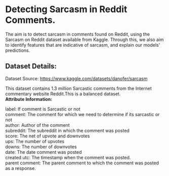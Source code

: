 # **Detecting Sarcasm in Reddit Comments.**

The aim is to detect sarcasm in comments found on Reddit, using the Sarcasm on Reddit dataset available from Kaggle. Through this, we also aim to identify features that are indicative of sarcasm, and explain our models' predictions.

## **Dataset Details:**

Dataset Source: https://www.kaggle.com/datasets/danofer/sarcasm

This dataset contains 1.3 million Sarcastic comments from the Internet commentary website Reddit.This is a balanced dataset.<br />
**Attribute Information:**

label: If comment is Sarcastic or not<br />
comment: The comment for which we need to determine if its sarcastic or not<br />
author: Author of the comment<br />
subreddit: The subreddit in which the comment was posted<br />
score: The net of upvote and downvotes<br />
ups: The number of upvotes<br />
downs: The number of downvotes<br />
date: The date comment was posted<br />
created utc: The timestamp when the comment was posted.<br />
parent comment: The parent comment to which the comment was posted as a response.<br />






